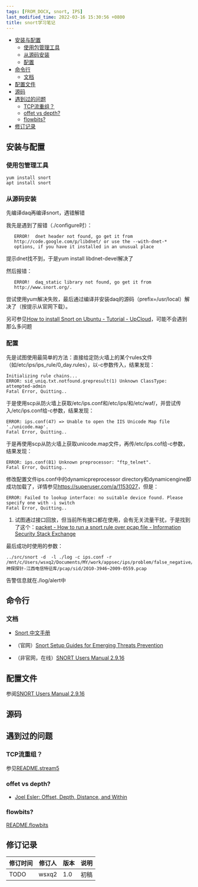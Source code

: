 ```yaml
---
tags: [FROM_DOCX, snort, IPS]
last_modified_time: 2022-03-16 15:30:56 +0800
title: snort学习笔记
---
```



<p id="markdown-toc"></p>
<!-- vim-markdown-toc GFM -->

* [安装与配置](#安装与配置)
    * [使用包管理工具](#使用包管理工具)
    * [从源码安装](#从源码安装)
    * [配置](#配置)
* [命令行](#命令行)
    * [文档](#文档)
* [配置文件](#配置文件)
* [源码](#源码)
* [遇到过的问题](#遇到过的问题)
    * [TCP流重组？](#tcp流重组)
    * [offet vs depth?](#offet-vs-depth)
    * [flowbits?](#flowbits)
* [修订记录](#修订记录)

<!-- vim-markdown-toc -->


## 安装与配置

### 使用包管理工具

    yum install snort
    apt install snort

### 从源码安装

先编译daq再编译snort，遇错解错

我先是遇到了报错（./configure时）：

       ERROR!  dnet header not found, go get it from
       http://code.google.com/p/libdnet/ or use the --with-dnet-*
       options, if you have it installed in an unusual place

提示dnet找不到，于是yum install libdnet-devel解决了

然后报错：

       ERROR!  daq_static library not found, go get it from
       http://www.snort.org/.

尝试使用yum解决失败，最后通过编译并安装daq的源码（prefix=/usr/local）解决了（按提示从官网下载）。

另可参见[How to install Snort on Ubuntu - Tutorial - UpCloud](https://upcloud.com/community/tutorials/install-snort-ubuntu/)，可能不会遇到那么多问题

### 配置

先是试图使用最简单的方法：直接给定防火墙上的某个rules文件（如/etc/ips/ips_rule/0_day.rules），以-c参数传入，结果发现：

    Initializing rule chains...
    ERROR: sid_uniq.txt.notfound.grepresult(1) Unknown ClassType: attempted-admin
    Fatal Error, Quitting..

于是使用scp从防火墙上获取/etc/ips.conf和/etc/ips/和/etc/waf/，并尝试传入/etc/ips.conf给-c参数，结果发现：

    ERROR: ips.conf(47) => Unable to open the IIS Unicode Map file './unicode.map'.
    Fatal Error, Quitting..

于是再使用scp从防火墙上获取unicode.map文件，再传/etc/ips.cof给-c参数，结果发现：

    ERROR: ips.conf(81) Unknown preprocessor: "ftp_telnet".
    Fatal Error, Quitting..

修改配置文件ips.conf中的dynamicpreprocessor directory和dynamicengine即成功加载了，详情参见<https://superuser.com/a/1153027>，但是：

    ERROR: Failed to lookup interface: no suitable device found. Please specify one with -i switch
    Fatal Error, Quitting..

1.  试图通过接口回放，但当前所有接口都在使用，会有无关流量干扰，于是找到了这个：[packet - How to run a snort rule over pcap file - Information Security Stack Exchange](https://security.stackexchange.com/questions/79970/how-to-run-a-snort-rule-over-pcap-file)

最后成功时使用的参数：

    ../src/snort -d  -l ./log -c ips.conf -r /mnt/c/Users/wsxq2/Documents/MY/work/appsec/ips/problem/false_negative/神探探针-江西电信特征库/pcap/sid/2010-3946~2009-0559.pcap

告警信息就在./log/alert中

## 命令行

### 文档

-   [Snort 中文手册](http://www.kaiyuanba.cn/content/network/snort/Snortman.htm)

-   （官网）[Snort Setup Guides for Emerging Threats Prevention](https://www.snort.org/documents)

-   （非官网，在线）[SNORT Users Manual 2.9.16](http://manual-snort-org.s3-website-us-east-1.amazonaws.com/snort_manual.html)

## 配置文件

参阅[SNORT Users Manual 2.9.16](http://manual-snort-org.s3-website-us-east-1.amazonaws.com/snort_manual.html)

## 源码

## 遇到过的问题

### TCP流重组？

参见[README.stream5](https://www.snort.org/faq/readme-stream5)

### offet vs depth?

-   [Joel Esler: Offset, Depth, Distance, and Within](https://blog.joelesler.net/2010/03/offset-depth-distance-and-within.html)

### flowbits?

[README.flowbits](https://www.snort.org/faq/readme-flowbits)

## 修订记录

| 修订时间 | 修订人       | 版本 | 说明 |
|----------|--------------|------|------|
| TODO     | wsxq2 | 1.0  | 初稿 |

